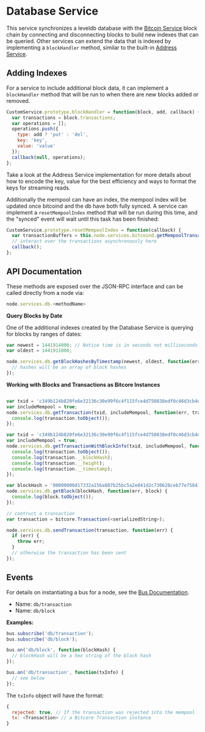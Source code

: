 # Database Service
This service synchronizes a leveldb database with the [Bitcoin Service](bitcoind.md) block chain by connecting and disconnecting blocks to build new indexes that can be queried. Other services can extend the data that is indexed by implementing a `blockHandler` method, similar to the built-in [Address Service](address.md).

## Adding Indexes
For a service to include additional block data, it can implement a `blockHandler` method that will be run to when there are new blocks added or removed.

```js
CustomService.prototype.blockHandler = function(block, add, callback) {
  var transactions = block.transactions;
  var operations = [];
  operations.push({
    type: add ? 'put' : 'del',
    key: 'key',
    value: 'value'
  });
  callback(null, operations);
};
```

Take a look at the Address Service implementation for more details about how to encode the key, value for the best efficiency and ways to format the keys for streaming reads.

Additionally the mempool can have an index, the mempool index will be updated once bitcoind and the db have both fully synced. A service can implement a `resetMempoolIndex` method that will be run during this time, and the "synced" event will wait until this task has been finished:

```js
CustomService.prototype.resetMempoolIndex = function(callback) {
  var transactionBuffers = this.node.services.bitcoind.getMempoolTransactions();
  // interact over the transactions asynchronously here
  callback();
};
```

## API Documentation
These methods are exposed over the JSON-RPC interface and can be called directly from a node via:

```js
node.services.db.<methodName>
```

**Query Blocks by Date**

One of the additional indexes created by the Database Service is querying for blocks by ranges of dates:

```js
var newest = 1441914000; // Notice time is in seconds not milliseconds
var oldest = 1441911000;

node.services.db.getBlockHashesByTimestamp(newest, oldest, function(err, hashes) {
  // hashes will be an array of block hashes
});
```

**Working with Blocks and Transactions as Bitcore Instances**

```js

var txid = 'c349b124b820fe6e32136c30e99f6c4f115fce4d750838edf0c46d3cb4d7281e';
var includeMempool = true;
node.services.db.getTransaction(txid, includeMempool, function(err, transaction) {
  console.log(transaction.toObject());
});

var txid = 'c349b124b820fe6e32136c30e99f6c4f115fce4d750838edf0c46d3cb4d7281e';
var includeMempool = true;
node.services.db.getTransactionWithBlockInfo(txid, includeMempool, function(err, transaction) {
  console.log(transaction.toObject());
  console.log(transaction.__blockHash);
  console.log(transaction.__height);
  console.log(transaction.__timestamp);
});

var blockHash = '00000000d17332a156a807b25bc5a2e041d2c730628ceb77e75841056082a2c2';
node.services.db.getBlock(blockHash, function(err, block) {
  console.log(block.toObject());
});

// contruct a transaction
var transaction = bitcore.Transaction(<serializedString>);

node.services.db.sendTransaction(transaction, function(err) {
  if (err) {
    throw err;
  }
  // otherwise the transaction has been sent
});
```

## Events
For details on instantiating a bus for a node, see the [Bus Documentation](../bus.md).
- Name: `db/transaction`
- Name: `db/block`

**Examples:**

```js
bus.subscribe('db/transaction');
bus.subscribe('db/block');

bus.on('db/block', function(blockHash) {
  // blockHash will be a hex string of the block hash
});

bus.on('db/transaction', function(txInfo) {
  // see below
});
```

The `txInfo` object will have the format:

```js
{
  rejected: true, // If the transaction was rejected into the mempool
  tx: <Transaction> // a Bitcore Transaction instance
}
```
